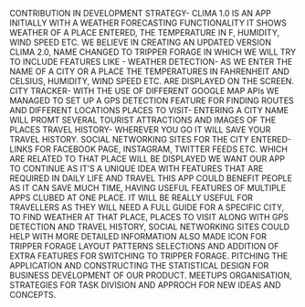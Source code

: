 CONTRIBUTION IN DEVELOPMENT STRATEGY-
CLIMA 1.0 IS AN APP INITIALLY WITH A WEATHER FORECASTING FUNCTIONALITY
IT SHOWS WEATHER OF A PLACE ENTERED, THE TEMPERATURE IN F, HUMIDITY, WIND SPEED ETC.
WE BELIEVE IN CREATING AN UPDATED VERSION CLIMA 2.0, NAME CHANGED TO TRIPPER FORAGE IN WHICH WE WILL TRY TO INCLUDE FEATURES LIKE -
WEATHER DETECTION- AS WE ENTER THE NAME OF A CITY OR A PLACE THE TEMPERATURES IN FAHRENHEIT AND CELSIUS, HUMIDITY, WIND SPEED ETC. ARE DISPLAYED ON THE SCREEN.
CITY TRACKER- WITH THE USE OF DIFFERENT GOOGLE MAP APIs WE MANAGED TO SET UP A GPS DETECTION FEATURE FOR FINDING ROUTES AND DIFFERENT LOCATIONS
PLACES TO VISIT- ENTERING A CITY NAME WILL PROMT SEVERAL TOURIST ATTRACTIONS AND IMAGES OF THE PLACES
TRAVEL HISTORY- WHEREVER YOU GO IT WILL SAVE YOUR TRAVEL HISTORY.
SOCIAL NETWORKING SITES FOR THE CITY ENTERED- LINKS FOR FACEBOOK PAGE, INSTAGRAM, TWITTER FEEDS ETC.  WHICH ARE RELATED TO THAT PLACE WILL BE DISPLAYED
WE WANT OUR APP TO CONTINUE AS IT’S A UNIQUE IDEA WITH FEATURES THAT ARE REQUIRED IN DAILY LIFE AND TRAVEL
THIS APP COULD BENEFIT PEOPLE AS IT CAN SAVE MUCH TIME, HAVING USEFUL FEATURES OF MULTIPLE APPS CLUBED AT ONE PLACE.
IT WILL BE REALLY USEFUL FOR TRAVELLERS AS THEY WILL NEED A FULL GUIDE FOR A SPECIFIC CITY, TO FIND WEATHER AT THAT PLACE, PLACES TO VISIT ALONG WITH GPS DETECTION AND TRAVEL HISTORY, SOCIAL NETWORKING SITES COULD HELP WITH MORE DETAILED INFORMATION
ALSO MADE ICON FOR TRIPPER FORAGE 
LAYOUT PATTERNS SELECTIONS AND ADDITION OF EXTRA FEATURES FOR SWITCHING TO TRIPPER FORAGE.
PITCHING THE APPLICATION AND CONSTRUCTING THE STATISTICAL DESIGN FOR BUSINESS DEVELOPMENT OF OUR PRODUCT.
MEETUPS ORGANISATION, STRATEGIES FOR TASK DIVISION AND APPROCH FOR NEW IDEAS AND CONCEPTS.
